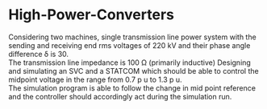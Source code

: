 # High-Power-Converters  
Considering two machines, single transmission line power system with the sending and
receiving end rms voltages of 220 kV and their phase angle difference δ is 30.  
The transmission line impedance is 100 Ω (primarily inductive) Designing and simulating an SVC and a STATCOM
which should be able to control the midpoint voltage in the range from 0.7 p u to 1.3 p u.  
The simulation program is able to follow the change in mid point reference and the controller should accordingly
act during the simulation run.  
